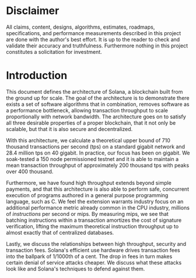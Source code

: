 # Disclaimer

All claims, content, designs, algorithms, estimates, roadmaps, specifications,
and performance measurements described in this project are done with the
author's best effort. It is up to the reader to check and validate their
accuracy and truthfulness. Furthermore nothing in this project constitutes a
solicitation for investment.

# Introduction

This document defines the architecture of Solana, a blockchain built from the
ground up for scale. The goal of the architecture is to demonstrate there
exists a set of software algorithms that in combination, removes software as a
performance bottleneck, allowing transaction throughput to scale proportionally
with network bandwidth. The architecture goes on to satisfy all three desirable
properties of a proper blockchain, that it not only be scalable, but that it is
also secure and decentralized.

With this architecture, we calculate a theoretical upper bound of 710 thousand
transactions per second (tps) on a standard gigabit network and 28.4 million
tps on 40 gigabit. In practice, our focus has been on gigabit.  We soak-tested
a 150 node permissioned testnet and it is able to maintain a mean transaction
throughput of approximately 200 thousand tps with peaks over 400 thousand.

Furthermore, we have found high throughput extends beyond simple payments, and
that this architecture is also able to perform safe, concurrent execution of
programs authored in a general purpose programming language, such as C. We feel
the extension warrants industry focus on an additional performance metric
already common in the CPU industry, millions of *instructions* per second or
mips. By measuring mips, we see that batching instructions within a transaction
amortizes the cost of signature verification, lifting the maximum theoretical
instruction throughput up to almost exactly that of centralized databases.

Lastly, we discuss the relationships between high throughput, security and
transaction fees.  Solana's efficient use hardware drives transaction fees into
the ballpark of 1/1000th of a cent. The drop in fees in turn makes certain
denial of service attacks cheaper. We discuss what these attacks look like and
Solana's techniques to defend against them.

